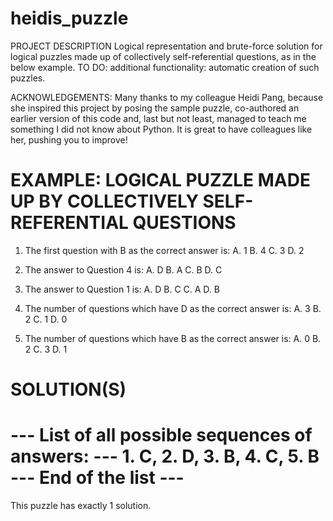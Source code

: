 # heidis_puzzle


PROJECT DESCRIPTION
Logical representation and brute-force solution for logical puzzles made up of collectively self-referential questions, as in the below example.
TO DO: additional functionality: automatic creation of such puzzles.


ACKNOWLEDGEMENTS: 
Many thanks to my colleague Heidi Pang, because she inspired this project by posing the sample puzzle, co-authored an earlier version of this code and, last but not least, managed to teach me something I did not know about Python.
It is great to have colleagues like her, pushing you to improve!


EXAMPLE:
LOGICAL PUZZLE MADE UP BY COLLECTIVELY SELF-REFERENTIAL QUESTIONS
========================================================================
1. The first question with B as the correct answer is:
    A. 1    B. 4    C. 3    D. 2

2. The answer to Question 4 is:
    A. D    B. A    C. B    D. C

3. The answer to Question 1 is:
    A. D    B. C    C. A    D. B

4. The number of questions which have D as the correct answer is:
    A. 3    B. 2    C. 1    D. 0

5. The number of questions which have B as the correct answer is:
    A. 0    B. 2    C. 3    D. 1

SOLUTION(S)
========================================================================
--- List of all possible sequences of answers: ---
    1. C,   2. D,   3. B,   4. C,   5. B
--- End of the list ---
========================================================================
This puzzle has exactly 1 solution.
    
